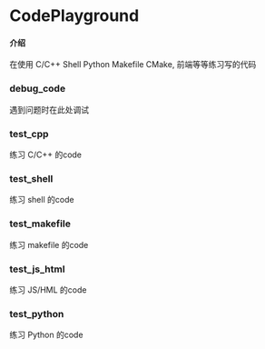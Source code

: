 # CodePlayground

#### 介绍
在使用 C/C++ Shell Python Makefile CMake, 前端等等练习写的代码

### debug_code
遇到问题时在此处调试

### test_cpp
练习 C/C++ 的code

### test_shell
练习 shell 的code

### test_makefile
练习 makefile 的code

### test_js_html
练习 JS/HML   的code

### test_python
练习 Python   的code
